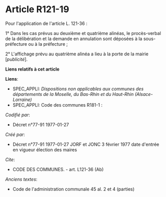 # Article R121-19

Pour l'application de l'article L. 121-36 :

1° Dans les cas prévus au deuxième et quatrième alinéas, le procès-verbal de la délibération et la demande en annulation sont
déposées à la sous-préfecture ou à la préfecture ;

2° L'affichage prévu au quatrième alinéa a lieu à la porte de la mairie [*publicité*].

**Liens relatifs à cet article**

**Liens**:

  - SPEC_APPLI: *Dispositions non applicables aux communes des départements de la Moselle, du Bas-Rhin et du Haut-Rhin (Alsace-Lorraine)*
  - SPEC_APPLI: Code des communes R181-1 :

_Codifié par_:

  - Décret n°77-91 1977-01-27

_Créé par_:

  - Décret n°77-91 1977-01-27 JORF et JONC 3 février 1977 date d'entrée en vigueur élection des maires

_Cite_:

  - CODE DES COMMUNES. - art. L121-36 (Ab)

_Anciens textes_:

  - Code de l'administration communale 45 al. 2 et 4 (parties)
